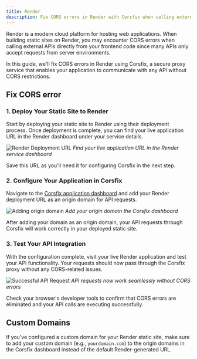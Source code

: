 ```yaml
---
title: Render
description: Fix CORS errors in Render with Corsfix when calling external APIs from your website.
---
```


Render is a modern cloud platform for hosting web applications. When building static sites on Render, you may encounter CORS errors when calling external APIs directly from your frontend code since many APIs only accept requests from server environments.

In this guide, we'll fix CORS errors in Render using Corsfix, a secure proxy service that enables your application to communicate with any API without CORS restrictions.

## Fix CORS error

### 1. Deploy Your Static Site to Render

Start by deploying your static site to Render using their deployment process. Once deployment is complete, you can find your live application URL in the Render dashboard under your service details.

![Render Deployment URL](https://assets.corsfix.com/bb2m1mj.png)
_Find your live application URL in the Render service dashboard_

Save this URL as you'll need it for configuring Corsfix in the next step.

### 2. Configure Your Application in Corsfix

Navigate to the [Corsfix application dashboard](https://app.corsfix.com) and add your Render deployment URL as an origin domain for API requests.

![Adding origin domain](https://assets.corsfix.com/8bna8zej.png)
_Add your origin domain the Corsfix dashboard_

After adding your domain as an origin domain, your API requests through Corsfix will work correctly in your deployed static site.

### 3. Test Your API Integration

With the configuration complete, visit your live Render application and test your API functionality. Your requests should now pass through the Corsfix proxy without any CORS-related issues.

![Successful API Request](https://assets.corsfix.com/7teag7h.png)
_API requests now work seamlessly without CORS errors_

Check your browser's developer tools to confirm that CORS errors are eliminated and your API calls are executing successfully.

## Custom Domains

If you've configured a custom domain for your Render static site, make sure to add your custom domain (e.g., `yourdomain.com`) to the origin domains in the Corsfix dashboard instead of the default Render-generated URL.
